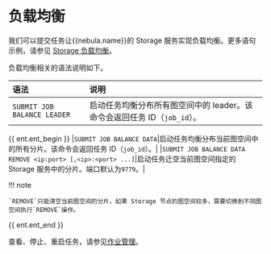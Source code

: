 # 负载均衡

我们可以提交任务让{{nebula.name}}的 Storage 服务实现负载均衡。更多语句示例，请参见 [Storage 负载均衡](../8.service-tuning/load-balance.md)。

负载均衡相关的语法说明如下。

|语法|说明|
|:---|:---|
|`SUBMIT JOB BALANCE LEADER`|启动任务均衡分布所有图空间中的 leader。该命令会返回任务 ID（`job_id`）。|
{{ ent.ent_begin }}
|`SUBMIT JOB BALANCE DATA`|启动任务均衡分布当前图空间中的所有分片。该命令会返回任务 ID（`job_id`）。|
|`SUBMIT JOB BALANCE DATA REMOVE <ip:port> [,<ip>:<port> ...]`|启动任务迁空当前图空间指定的 Storage 服务中的分片。端口默认为`9779`。|

!!! note

    `REMOVE`只能清空当前图空间的分片，如果 Storage 节点的图空间较多，需要切换到不同图空间执行`REMOVE`操作。

{{ ent.ent_end }}

查看、停止、重启任务，请参见[作业管理](../3.ngql-guide/4.job-statements.md)。
